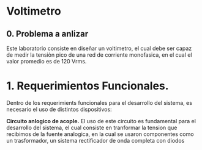 # Voltimetro 

## 0. Problema a anlizar 

Este laboratorio consiste en diseñar un voltimetro, el cual debe ser capaz de medir la tensiòn pico de una red de corriente monofasica, en el cual el valor promedio es de 120 Vrms. 

# 1. Requerimientos Funcionales.
Dentro de los requerimients funcionales para el desarrollo del sistema, es necesario el uso de distintos dispositivos: 

**Circuito anlogico de acople.** El uso de este circuito es fundamental para el desarrollo del sistema, el cual consiste en tranformar la tension que recibimos de la fuente analogica, en la cual se usaron componentes como un trasformador, un sistema rectificador de onda completa con diodos

